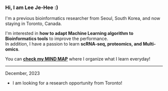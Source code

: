 ### Hi, I am Lee Je-Hee :)
I'm a previous bioinformatics researcher from Seoul, South Korea, and now staying in Toronto, Canada.    

I'm interested in **how to adapt Machine Learning algorithm to Bioinformatics tools** to improve the performance.    
In addition, I have a passion to learn **scRNA-seq, proteomics, and Multi-omics**.    

You can [**check my MIND MAP**](https://jhlee0637.github.io/) where I organize what I learn everyday!    

---

December, 2023
- I am looking for a research opportunity from Toronto!
